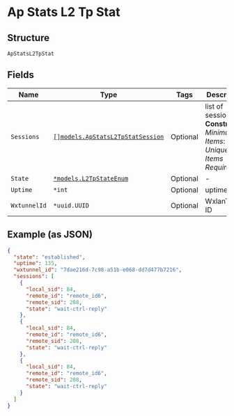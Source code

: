 
# Ap Stats L2 Tp Stat

## Structure

`ApStatsL2TpStat`

## Fields

| Name | Type | Tags | Description |
|  --- | --- | --- | --- |
| `Sessions` | [`[]models.ApStatsL2TpStatSession`](../../doc/models/ap-stats-l2-tp-stat-session.md) | Optional | list of sessions<br>**Constraints**: *Minimum Items*: `1`, *Unique Items Required* |
| `State` | [`*models.L2TpStateEnum`](../../doc/models/l2-tp-state-enum.md) | Optional | - |
| `Uptime` | `*int` | Optional | uptime |
| `WxtunnelId` | `*uuid.UUID` | Optional | WxlanTunnel ID |

## Example (as JSON)

```json
{
  "state": "established",
  "uptime": 135,
  "wxtunnel_id": "7dae216d-7c98-a51b-e068-dd7d477b7216",
  "sessions": [
    {
      "local_sid": 84,
      "remote_id": "remote_id6",
      "remote_sid": 208,
      "state": "wait-ctrl-reply"
    },
    {
      "local_sid": 84,
      "remote_id": "remote_id6",
      "remote_sid": 208,
      "state": "wait-ctrl-reply"
    },
    {
      "local_sid": 84,
      "remote_id": "remote_id6",
      "remote_sid": 208,
      "state": "wait-ctrl-reply"
    }
  ]
}
```

